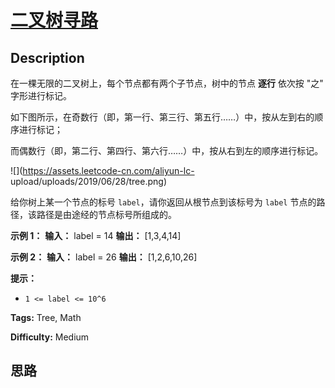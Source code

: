 # [二叉树寻路][title]

## Description

在一棵无限的二叉树上，每个节点都有两个子节点，树中的节点 **逐行** 依次按 "之" 字形进行标记。

如下图所示，在奇数行（即，第一行、第三行、第五行……）中，按从左到右的顺序进行标记；

而偶数行（即，第二行、第四行、第六行……）中，按从右到左的顺序进行标记。

![](https://assets.leetcode-cn.com/aliyun-lc-
upload/uploads/2019/06/28/tree.png)

给你树上某一个节点的标号 `label`，请你返回从根节点到该标号为 `label` 节点的路径，该路径是由途经的节点标号所组成的。



**示例 1：**
            **输入：** label = 14    **输出：** [1,3,4,14]    

**示例 2：**
            **输入：** label = 26    **输出：** [1,2,6,10,26]    



**提示：**

  * `1 <= label <= 10^6`


**Tags:** Tree, Math

**Difficulty:** Medium

## 思路

[title]: https://leetcode-cn.com/problems/path-in-zigzag-labelled-binary-tree
